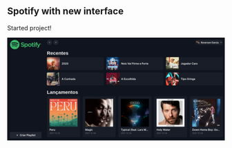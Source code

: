 ## Spotify with new interface

Started project!

![Alt text](https://github.com/keversongarcia/akg-spotify-website/blob/main/src/assets/images/spotify_index.png?raw=true)
